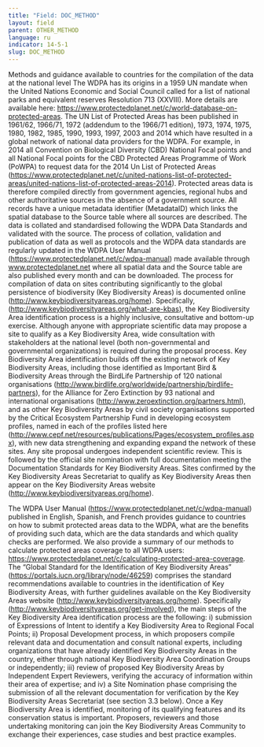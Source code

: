 ```yaml
---
title: "Field: DOC_METHOD"
layout: field
parent: OTHER_METHOD
language: ru
indicator: 14-5-1
slug: DOC_METHOD
---
```

Methods and guidance available to countries for the compilation of the data at the national level
The WDPA has its origins in a 1959 UN mandate when the United Nations Economic and Social Council called for a list of national parks and equivalent reserves Resolution 713 (XXVIII). More details are available here: https://www.protectedplanet.net/c/world-database-on-protected-areas. The UN List of Protected Areas has been published in 1961/62, 1966/71, 1972 (addendum to the 1966/71 edition), 1973, 1974, 1975, 1980, 1982, 1985, 1990, 1993, 1997, 2003 and 2014 which have resulted in a global network of national data providers for the WDPA. For example, in 2014 all Convention on Biological Diversity (CBD) National Focal points and all National Focal points for the CBD Protected Areas Programme of Work (PoWPA) to request data for the 2014 Un List of Protected Areas (https://www.protectedplanet.net/c/united-nations-list-of-protected-areas/united-nations-list-of-protected-areas-2014). Protected areas data is therefore compiled directly from government agencies, regional hubs and other authoritative sources in the absence of a government source. All records have a unique metadata identifier (MetadataID) which links the spatial database to the Source table where all sources are described. The data is collated and standardised following the WDPA Data Standards and validated with the source. The process of collation, validation and publication of data as well as protocols and the WDPA data standards are regularly updated in the WDPA User Manual (https://www.protectedplanet.net/c/wdpa-manual) made available through www.protectedplanet.net where all spatial data and the Source table are also published every month and can be downloaded.   The process for compilation of data on sites contributing significantly to the global persistence of biodiversity (Key Biodiversity Areas) is documented online (http://www.keybiodiversityareas.org/home). Specifically, (http://www.keybiodiversityareas.org/what-are-kbas), the Key Biodiversity Area identification process is a highly inclusive, consultative and bottom-up exercise. Although anyone with appropriate scientific data may propose a site to qualify as a Key Biodiversity Area, wide consultation with stakeholders at the national level (both non-governmental and governmental organizations) is required during the proposal process. Key Biodiversity Area identification builds off the existing network of Key Biodiversity Areas, including those identified as Important Bird & Biodiversity Areas through the BirdLife Partnership of 120 national organisations (http://www.birdlife.org/worldwide/partnership/birdlife-partners), for the Alliance for Zero Extinction by 93 national and international organisations (http://www.zeroextinction.org/partners.html), and as other Key Biodiversity Areas by civil society organisations supported by the Critical Ecosystem Partnership Fund in developing ecosystem profiles, named in each of the profiles listed here (http://www.cepf.net/resources/publications/Pages/ecosystem_profiles.aspx), with new data strengthening and expanding expand the network of these sites. Any site proposal undergoes independent scientific review. This is followed by the official site nomination with full documentation meeting the Documentation Standards for Key Biodiversity Areas. Sites confirmed by the Key Biodiversity Areas Secretariat to qualify as Key Biodiversity Areas then appear on the Key Biodiversity Areas website (http://www.keybiodiversityareas.org/home).

The WDPA User Manual (https://www.protectedplanet.net/c/wdpa-manual)  published in English, Spanish, and French provides guidance to countries on how to submit protected areas data to the WDPA, what are the benefits of providing such data, which are the data standards and which quality checks are performed. We also provide a summary of our methods to calculate protected areas coverage to all WDPA users: https://www.protectedplanet.net/c/calculating-protected-area-coverage. The “Global Standard for the Identification of Key Biodiversity Areas” (https://portals.iucn.org/library/node/46259) comprises the standard recommendations available to countries in the identification of Key Biodiversity Areas, with further guidelines available on the Key Biodiversity Areas website (http://www.keybiodiversityareas.org/home). Specifically (http://www.keybiodiversityareas.org/get-involved), the main steps of the Key Biodiversity Area identification process are the following: 
i) submission of Expressions of Intent to identify a Key Biodiversity Area to Regional Focal Points; 
ii) Proposal Development process, in which proposers compile relevant data and documentation and consult national experts, including organizations that have already identified Key Biodiversity Areas in the country, either through national Key Biodiversity Area Coordination Groups or independently;
iii) review of proposed Key Biodiversity Areas by Independent Expert Reviewers, verifying the accuracy of information within their area of expertise; and
iv) a Site Nomination phase comprising the submission of all the relevant documentation for verification by the Key Biodiversity Areas Secretariat (see section 3.3 below). 
Once a Key Biodiversity Area is identified, monitoring of its qualifying features and its conservation status is important. Proposers, reviewers and those undertaking monitoring can join the Key Biodiversity Areas Community to exchange their experiences, case studies and best practice examples.
